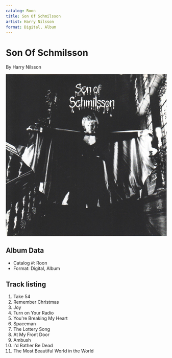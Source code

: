```yaml
---
catalog: Roon
title: Son Of Schmilsson
artist: Harry Nilsson
format: Digital, Album
---
```


# Son Of Schmilsson

By Harry Nilsson

![](../../assets/albumcovers/Harry_Nilsson-Son_Of_Schmilsson.png)

## Album Data

- Catalog #: Roon
- Format: Digital, Album


## Track listing


1. Take 54
2. Remember Christmas
3. Joy
4. Turn on Your Radio
5. You're Breaking My Heart
6. Spaceman
7. The Lottery Song
8. At My Front Door
9. Ambush
10. I'd Rather Be Dead
11. The Most Beautiful World in the World

